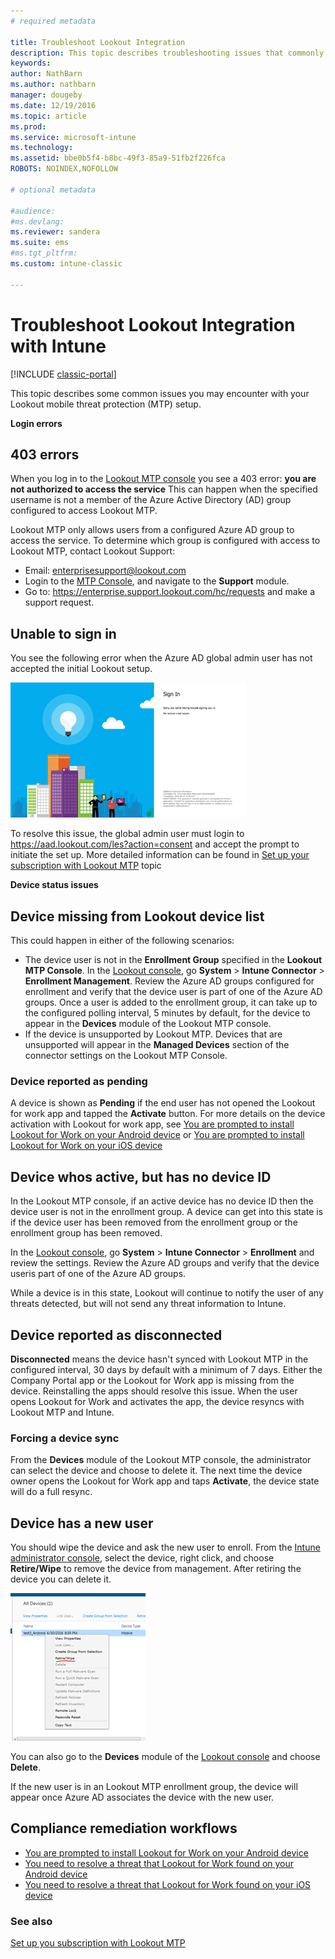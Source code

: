 ```yaml
---
# required metadata

title: Troubleshoot Lookout Integration 
description: This topic describes troubleshooting issues that commonly occur with Lookout Integration
keywords:
author: NathBarn
ms.author: nathbarn
manager: dougeby
ms.date: 12/19/2016
ms.topic: article
ms.prod:
ms.service: microsoft-intune
ms.technology:
ms.assetid: bbe0b5f4-b8bc-49f3-85a9-51fb2f226fca
ROBOTS: NOINDEX,NOFOLLOW

# optional metadata

#audience:
#ms.devlang:
ms.reviewer: sandera
ms.suite: ems
#ms.tgt_pltfrm:
ms.custom: intune-classic

---
```


# Troubleshoot Lookout Integration with Intune

[!INCLUDE [classic-portal](../includes/classic-portal.md)]

This topic describes some common issues you may encounter with your Lookout mobile threat protection (MTP) setup.

**Login errors**

## 403 errors
When you log in to the [Lookout MTP console](https://aad.lookout.com) you see a 403 error:  **you are not authorized to access the service**  This can happen when the specified username is not a member of the Azure Active Directory (AD) group configured to access Lookout MTP.

Lookout MTP only allows users from a configured Azure AD group to access the service. To determine which group is configured with access to Lookout MTP, contact Lookout Support:

* Email: enterprisesupport@lookout.com
* Login to the  [MTP  Console](http://aad.lookout.com), and navigate to the **Support** module.
* Go to: <https://enterprise.support.lookout.com/hc/requests> and make a support request.

## Unable to sign in
You see the following error when the Azure AD global admin user has not accepted the initial Lookout setup.

![screenshot of the Lookout login screen showing sign in error](../media/mtp/lookout-mtp-consent-not-accepted-error.png)

To resolve this issue, the global admin user must login to  https://aad.lookout.com/les?action=consent
and accept the prompt to initiate the set up. More detailed information can be found in  [Set up your subscription with Lookout MTP](../deploy-use/setup-your-lookout-mtd-subscription.md) topic

**Device status issues**

## Device missing from Lookout device list

This could happen in either of the following scenarios:
* The device user is not in the **Enrollment Group** specified in the **Lookout MTP Console**.  In the [Lookout console](http://aad.lookout.com), go **System** > **Intune Connector** > **Enrollment Management**.  Review the Azure AD groups configured for enrollment and verify that the device user is part of one of the Azure AD groups.  Once a user is added to the enrollment group, it can take up to the configured polling interval, 5 minutes by default, for the device to appear in the **Devices** module of the Lookout MTP console.
* If the device is unsupported by Lookout MTP.  Devices that are unsupported will appear in the **Managed Devices** section of the connector settings on the Lookout MTP Console.

### Device reported as **pending**

A device is shown as  **Pending** if the end user has not opened the Lookout for work app and tapped the  **Activate** button. For more details on the device activation with Lookout for work app, see [You are prompted to install Lookout for Work on your Android device](http://docs.microsoft.com/intune-user-help/you-are-prompted-to-install-lookout-for-work-android) or
[You are prompted to install Lookout for Work on your iOS device](https://docs.microsoft.com/intune-user-help/you-are-prompted-to-install-lookout-for-work-ios)

## Device whos active, but has no device ID
In the Lookout MTP console, if an active device has no device ID then the device user is not in the enrollment group. A device can get into this state is if the device user has been removed from the enrollment group or the enrollment group has been removed.

In the [Lookout console](http://aad.lookout.com), go **System** > **Intune Connector** > **Enrollment** and review the settings.  Review the Azure AD groups and verify that the device useris part of one of the Azure AD groups.

While a device is in this state, Lookout will continue to notify the user of any threats detected, but will not send any threat information to Intune.

## Device reported as **disconnected**

**Disconnected** means the device hasn't synced with Lookout MTP in the configured interval, 30 days by default with a minimum of 7 days. Either the Company Portal app or the Lookout for Work app is missing from the device. Reinstalling the apps should resolve this issue. When the user opens Lookout for Work and activates the app, the device resyncs with Lookout MTP and Intune.

### Forcing a device sync
From the **Devices** module of the Lookout MTP console, the administrator can select the device and choose to delete it.   The next time the device owner opens the Lookout for Work app and taps **Activate**, the device state will do a full resync.

## Device has a new user
You should wipe the device and ask the new user to enroll.  From the [Intune administrator console](https://manage.microsoft.com), select the device, right click, and choose **Retire/Wipe** to remove the device from management. After retiring the device you can delete it.

![screenshot of the device module in the Intune admin console with the retire/wipe option displayed](../media/mtp/mtp-retire-device-intune-console.png)

You can also go to the **Devices** module of the [Lookout console](http://aad.lookout.com) and choose **Delete**.

If the new user is in an  Lookout MTP enrollment group, the device will appear once Azure AD associates the device with the new user.

## Compliance remediation workflows
- [You are prompted to install Lookout for Work on your Android device](http://docs.microsoft.com/intune-user-help/you-are-prompted-to-install-lookout-for-work-android)
- [You need to resolve a threat that Lookout for Work found on your Android device](http://docs.microsoft.com/intune-user-help/you-need-to-resolve-a-threat-found-by-lookout-for-work-android)
- [You need to resolve a threat that Lookout for Work found on your iOS device](https://docs.microsoft.com/intune-user-help/you-need-to-resolve-a-threat-found-by-lookout-for-work-ios)


### See also
[Set up you subscription with Lookout MTP](/intune-classic/deploy-use/set-up-your-subscription-with-lookout-mtp)
